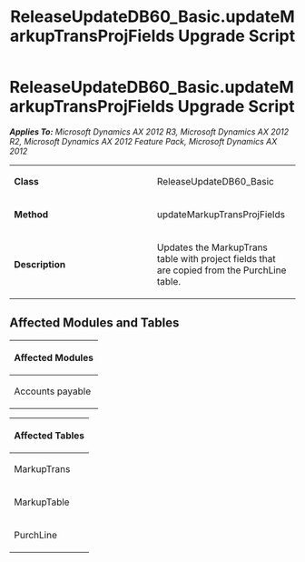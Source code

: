 ﻿---
title: ReleaseUpdateDB60_Basic.updateMarkupTransProjFields Upgrade Script
TOCTitle: ReleaseUpdateDB60_Basic.updateMarkupTransProjFields Upgrade Script
ms:assetid: a7262571-06c5-aad2-1238-5ecd2c6bba0a
ms:mtpsurl: https://msdn.microsoft.com/en-us/library/JJ736876(v=AX.60)
ms:contentKeyID: 49710307
ms.date: 05/18/2015
mtps_version: v=AX.60
---

# ReleaseUpdateDB60\_Basic.updateMarkupTransProjFields Upgrade Script 


_**Applies To:** Microsoft Dynamics AX 2012 R3, Microsoft Dynamics AX 2012 R2, Microsoft Dynamics AX 2012 Feature Pack, Microsoft Dynamics AX 2012_

<table>
<colgroup>
<col style="width: 50%" />
<col style="width: 50%" />
</colgroup>
<tbody>
<tr class="odd">
<td><p><strong>Class</strong></p></td>
<td><p>ReleaseUpdateDB60_Basic</p></td>
</tr>
<tr class="even">
<td><p><strong>Method</strong></p></td>
<td><p>updateMarkupTransProjFields</p></td>
</tr>
<tr class="odd">
<td><p><strong>Description</strong></p></td>
<td><p>Updates the MarkupTrans table with project fields that are copied from the PurchLine table.</p></td>
</tr>
</tbody>
</table>


## Affected Modules and Tables

<table>
<colgroup>
<col style="width: 100%" />
</colgroup>
<thead>
<tr class="header">
<th><p>Affected Modules</p></th>
</tr>
</thead>
<tbody>
<tr class="odd">
<td><p>Accounts payable</p></td>
</tr>
</tbody>
</table>


<table>
<colgroup>
<col style="width: 100%" />
</colgroup>
<thead>
<tr class="header">
<th><p>Affected Tables</p></th>
</tr>
</thead>
<tbody>
<tr class="odd">
<td><p>MarkupTrans</p></td>
</tr>
<tr class="even">
<td><p>MarkupTable</p></td>
</tr>
<tr class="odd">
<td><p>PurchLine</p></td>
</tr>
</tbody>
</table>

  



